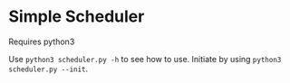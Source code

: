 # Simple Scheduler
Requires python3

Use ```python3 scheduler.py -h``` to see how to use.
Initiate by using ```python3 scheduler.py --init```.
